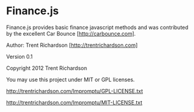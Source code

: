Finance.js
==========
Finance.js provides basic finance javascript methods and was contributed by the excellent Car Bounce [http://carbounce.com].

Author: Trent Richardson [http://trentrichardson.com]

Version 0.1

Copyright 2012 Trent Richardson

You may use this project under MIT or GPL licenses.

http://trentrichardson.com/Impromptu/GPL-LICENSE.txt

http://trentrichardson.com/Impromptu/MIT-LICENSE.txt


